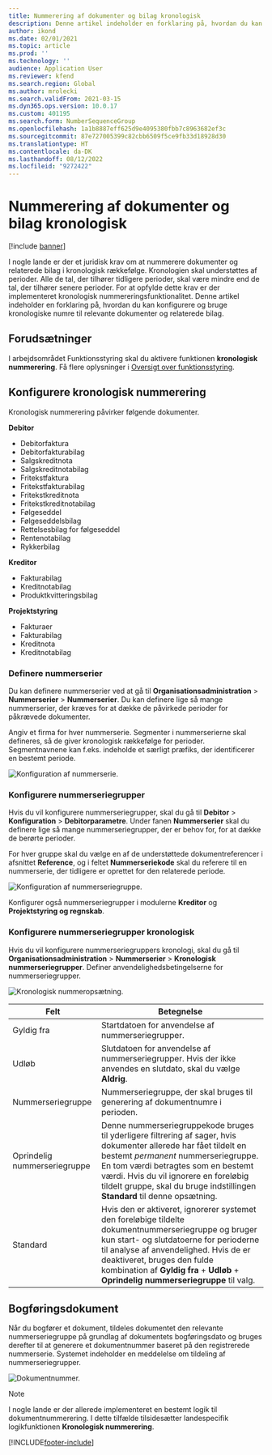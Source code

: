 ```yaml
---
title: Nummerering af dokumenter og bilag kronologisk
description: Denne artikel indeholder en forklaring på, hvordan du kan konfigurere og bruge kronologiske numre til relevante dokumenter og relaterede bilag.
author: ikond
ms.date: 02/01/2021
ms.topic: article
ms.prod: ''
ms.technology: ''
audience: Application User
ms.reviewer: kfend
ms.search.region: Global
ms.author: mrolecki
ms.search.validFrom: 2021-03-15
ms.dyn365.ops.version: 10.0.17
ms.custom: 401195
ms.search.form: NumberSequenceGroup
ms.openlocfilehash: 1a1b8887eff625d9e4095380fbb7c8963682ef3c
ms.sourcegitcommit: 87e727005399c82cbb6509f5ce9fb33d18928d30
ms.translationtype: HT
ms.contentlocale: da-DK
ms.lasthandoff: 08/12/2022
ms.locfileid: "9272422"
---
```

# <a name="numbering-documents-and-vouchers-chronologically"></a>Nummerering af dokumenter og bilag kronologisk

[!include [banner](../includes/banner.md)]


I nogle lande er der et juridisk krav om at nummerere dokumenter og relaterede bilag i kronologisk rækkefølge. Kronologien skal understøttes af perioder. Alle de tal, der tilhører tidligere perioder, skal være mindre end de tal, der tilhører senere perioder. For at opfylde dette krav er der implementeret kronologisk nummereringsfunktionalitet. Denne artikel indeholder en forklaring på, hvordan du kan konfigurere og bruge kronologiske numre til relevante dokumenter og relaterede bilag.

## <a name="prerequisites"></a>Forudsætninger

I arbejdsområdet Funktionsstyring skal du aktivere funktionen **kronologisk nummerering**. Få flere oplysninger i [Oversigt over funktionsstyring](../../fin-ops-core/fin-ops/get-started/feature-management/feature-management-overview.md).

## <a name="configure-chronological-numbering"></a>Konfigurere kronologisk nummerering

Kronologisk nummerering påvirker følgende dokumenter.

**Debitor**
- Debitorfaktura
- Debitorfakturabilag
- Salgskreditnota
- Salgskreditnotabilag
- Fritekstfaktura
- Fritekstfakturabilag
- Fritekstkreditnota
- Fritekstkreditnotabilag
- Følgeseddel
- Følgeseddelsbilag
- Rettelsesbilag for følgeseddel
- Rentenotabilag
- Rykkerbilag

**Kreditor**
- Fakturabilag
- Kreditnotabilag
- Produktkvitteringsbilag

**Projektstyring**
- Fakturaer
- Fakturabilag
- Kreditnota
- Kreditnotabilag 

### <a name="define-number-sequences"></a>Definere nummerserier

Du kan definere nummerserier ved at gå til **Organisationsadministration** > **Nummerserier** > **Nummerserier**. Du kan definere lige så mange nummerserier, der kræves for at dække de påvirkede perioder for påkrævede dokumenter. 

Angiv et firma for hver nummerserie. Segmenter i nummerserierne skal defineres, så de giver kronologisk rækkefølge for perioder. Segmentnavnene kan f.eks. indeholde et særligt præfiks, der identificerer en bestemt periode.

![Konfiguration af nummerserie.](media/chrono-num-sequence.jpg)

### <a name="configure-number-sequence-groups"></a>Konfigurere nummerseriegrupper

Hvis du vil konfigurere nummerseriegrupper, skal du gå til **Debitor** > **Konfiguration** > **Debitorparametre**. Under fanen **Nummerserier** skal du definere lige så mange nummerseriegrupper, der er behov for, for at dække de berørte perioder. 

For hver gruppe skal du vælge en af de understøttede dokumentreferencer i afsnittet **Reference**, og i feltet **Nummerseriekode** skal du referere til en nummerserie, der tidligere er oprettet for den relaterede periode.

![Konfiguration af nummerseriegruppe.](media/chrono-num-sequence-group.jpg)

Konfigurer også nummerseriegrupper i modulerne **Kreditor** og **Projektstyring og regnskab**.

### <a name="configure-number-sequence-groups-chronology"></a>Konfigurere nummerseriegrupper kronologisk

Hvis du vil konfigurere nummerseriegruppers kronologi, skal du gå til **Organisationsadministration** > **Nummerserier** > **Kronologisk nummerseriegrupper**. Definer anvendelighedsbetingelserne for nummerseriegrupper.

![Kronologisk nummeropsætning.](media/chrono-num-sequence-group-period.jpg)

| Felt            | Betegnelse                                                                                                                                                                                                                                                                                                                                                                                   |
|---------------------|------------------------------------------------------------------------------------------------------------------------------------------------------------------------------------------------------------------------------------------------------------------------------------------------------------------------------------------------------------------------------------------------|
| Gyldig fra  | Startdatoen for anvendelse af nummerseriegrupper. |
| Udløb      | Slutdatoen for anvendelse af nummerseriegrupper. Hvis der ikke anvendes en slutdato, skal du vælge **Aldrig**. |
| Nummerseriegruppe | Nummerseriegruppe, der skal bruges til generering af dokumentnumre i perioden. |
| Oprindelig nummerseriegruppe | Denne nummerseriegruppekode bruges til yderligere filtrering af sager, hvis dokumenter allerede har fået tildelt en bestemt *permanent* nummerseriegruppe. En tom værdi betragtes som en bestemt værdi. Hvis du vil ignorere en foreløbig tildelt gruppe, skal du bruge indstillingen **Standard** til denne opsætning. |
| Standard | Hvis den er aktiveret, ignorerer systemet den foreløbige tildelte dokumentnummerseriegruppe og bruger kun start- og slutdatoerne for perioderne til analyse af anvendelighed. Hvis de er deaktiveret, bruges den fulde kombination af **Gyldig fra** + **Udløb** + **Oprindelig nummerseriegruppe** til valg. |

## <a name="document-posting"></a>Bogføringsdokument
Når du bogfører et dokument, tildeles dokumentet den relevante nummerseriegruppe på grundlag af dokumentets bogføringsdato og bruges derefter til at generere et dokumentnummer baseret på den registrerede nummerserie. Systemet indeholder en meddelelse om tildeling af nummerseriegrupper.

![Dokumentnummer.](media/chrono-num-sequence-fti.jpg)

> [!NOTE]
> I nogle lande er der allerede implementeret en bestemt logik til dokumentnummerering. I dette tilfælde tilsidesætter landespecifik logikfunktionen **Kronologisk nummerering**.


[!INCLUDE[footer-include](../../includes/footer-banner.md)]
